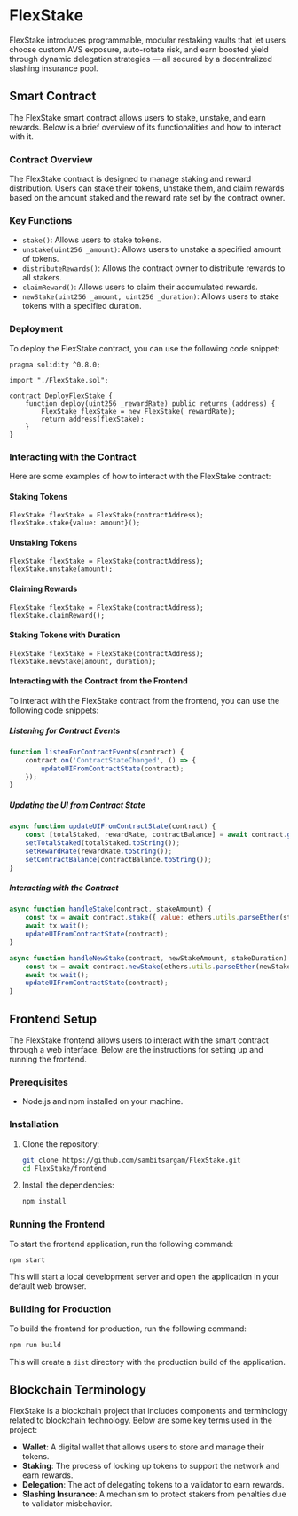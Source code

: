 # FlexStake
FlexStake introduces programmable, modular restaking vaults that let users choose custom AVS exposure, auto-rotate risk, and earn boosted yield through dynamic delegation strategies — all secured by a decentralized slashing insurance pool.

## Smart Contract

The FlexStake smart contract allows users to stake, unstake, and earn rewards. Below is a brief overview of its functionalities and how to interact with it.

### Contract Overview

The FlexStake contract is designed to manage staking and reward distribution. Users can stake their tokens, unstake them, and claim rewards based on the amount staked and the reward rate set by the contract owner.

### Key Functions

- `stake()`: Allows users to stake tokens.
- `unstake(uint256 _amount)`: Allows users to unstake a specified amount of tokens.
- `distributeRewards()`: Allows the contract owner to distribute rewards to all stakers.
- `claimReward()`: Allows users to claim their accumulated rewards.
- `newStake(uint256 _amount, uint256 _duration)`: Allows users to stake tokens with a specified duration.

### Deployment

To deploy the FlexStake contract, you can use the following code snippet:

```solidity
pragma solidity ^0.8.0;

import "./FlexStake.sol";

contract DeployFlexStake {
    function deploy(uint256 _rewardRate) public returns (address) {
        FlexStake flexStake = new FlexStake(_rewardRate);
        return address(flexStake);
    }
}
```

### Interacting with the Contract

Here are some examples of how to interact with the FlexStake contract:

#### Staking Tokens

```solidity
FlexStake flexStake = FlexStake(contractAddress);
flexStake.stake{value: amount}();
```

#### Unstaking Tokens

```solidity
FlexStake flexStake = FlexStake(contractAddress);
flexStake.unstake(amount);
```

#### Claiming Rewards

```solidity
FlexStake flexStake = FlexStake(contractAddress);
flexStake.claimReward();
```

#### Staking Tokens with Duration

```solidity
FlexStake flexStake = FlexStake(contractAddress);
flexStake.newStake(amount, duration);
```

#### Interacting with the Contract from the Frontend

To interact with the FlexStake contract from the frontend, you can use the following code snippets:

##### Listening for Contract Events

```javascript
function listenForContractEvents(contract) {
    contract.on('ContractStateChanged', () => {
        updateUIFromContractState(contract);
    });
}
```

##### Updating the UI from Contract State

```javascript
async function updateUIFromContractState(contract) {
    const [totalStaked, rewardRate, contractBalance] = await contract.getContractState();
    setTotalStaked(totalStaked.toString());
    setRewardRate(rewardRate.toString());
    setContractBalance(contractBalance.toString());
}
```

##### Interacting with the Contract

```javascript
async function handleStake(contract, stakeAmount) {
    const tx = await contract.stake({ value: ethers.utils.parseEther(stakeAmount.toString()) });
    await tx.wait();
    updateUIFromContractState(contract);
}

async function handleNewStake(contract, newStakeAmount, stakeDuration) {
    const tx = await contract.newStake(ethers.utils.parseEther(newStakeAmount.toString()), stakeDuration);
    await tx.wait();
    updateUIFromContractState(contract);
}
```

## Frontend Setup

The FlexStake frontend allows users to interact with the smart contract through a web interface. Below are the instructions for setting up and running the frontend.

### Prerequisites

- Node.js and npm installed on your machine.

### Installation

1. Clone the repository:
   ```bash
   git clone https://github.com/sambitsargam/FlexStake.git
   cd FlexStake/frontend
   ```

2. Install the dependencies:
   ```bash
   npm install
   ```

### Running the Frontend

To start the frontend application, run the following command:
```bash
npm start
```

This will start a local development server and open the application in your default web browser.

### Building for Production

To build the frontend for production, run the following command:
```bash
npm run build
```

This will create a `dist` directory with the production build of the application.

## Blockchain Terminology

FlexStake is a blockchain project that includes components and terminology related to blockchain technology. Below are some key terms used in the project:

- **Wallet**: A digital wallet that allows users to store and manage their tokens.
- **Staking**: The process of locking up tokens to support the network and earn rewards.
- **Delegation**: The act of delegating tokens to a validator to earn rewards.
- **Slashing Insurance**: A mechanism to protect stakers from penalties due to validator misbehavior.
